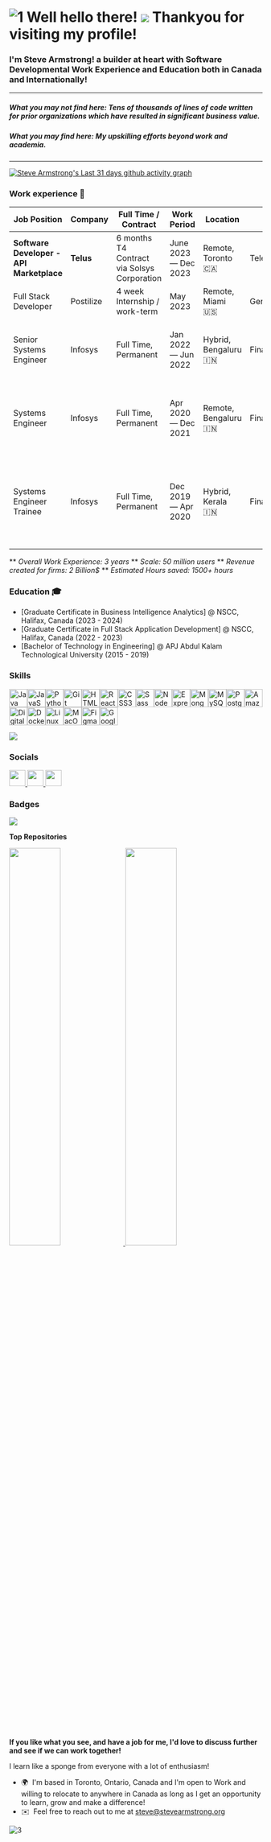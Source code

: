 ![1](https://github.com/stevearmstrong-dev/stevearmstrong-dev/assets/113034949/2ecd9ac7-a64f-4b39-9166-fc5e4f6c2c71)
Well hello there! ![](https://user-images.githubusercontent.com/18350557/176309783-0785949b-9127-417c-8b55-ab5a4333674e.gif) Thankyou for visiting my profile!
=======================================================================================================================================

### I'm Steve Armstrong! a builder at heart with Software Developmental Work Experience and Education both in Canada and Internationally!
-------------------------------------------------------------------------------------
##### What you may not find here: Tens of thousands of lines of code written for prior organizations which have resulted in significant business value.
##### What you may find here: My upskilling efforts beyond work and academia.
-------------------------------------------------------------------------------------
[![Steve Armstrong's Last 31 days github activity graph](https://github-readme-activity-graph.vercel.app/graph?username=stevearmstrong-dev&custom_title=Steve's%20Last%2031%20days%20Contribution%20Graph&theme=github)](https://github.com/stevearmstrong-dev/github-readme-activity-graph)

### Work experience 👔
| Job Position           | Company         | Full Time / Contract                         | Work Period       | Location               | Domain             | Work Status       |
| ---------------------- | --------------- | -------------------------------------------- | ----------------- | ---------------------- | ------------------ | ----------------- |
| **Software Developer - API Marketplace** | **Telus** | 6 months T4 Contract via Solsys Corporation | June 2023 — Dec 2023 | Remote, Toronto 🇨🇦 | Telecommunications | Contract Complete ✅ |
| Full Stack Developer | Postilize | 4 week Internship / work-term | May 2023 | Remote, Miami 🇺🇸 | Generative AI | Internship Complete ✅ |
| Senior Systems Engineer | Infosys | Full Time, Permanent | Jan 2022 — Jun 2022 | Hybrid, Bengaluru 🇮🇳 | Financial Services | Resigned to immigrate to Canada for higher studies ✅ |
| Systems Engineer | Infosys | Full Time, Permanent | Apr 2020 — Dec 2021 | Remote, Bengaluru 🇮🇳 | Financial Services | Promoted to higher level - Senior Systems Engineer ✅ |
| Systems Engineer Trainee | Infosys | Full Time, Permanent | Dec 2019 — Apr 2020 | Hybrid, Kerala 🇮🇳 | Financial Services | Graduated from Training as a High Performer ✅ and Completed Probation ✅ |


** *Overall Work Experience: 3 years*
** *Scale: 50 million users*
** *Revenue created for firms: 2 Billion$*
** *Estimated Hours saved: 1500+ hours*



### Education 🎓
- [Graduate Certificate in Business Intelligence Analytics] @ NSCC, Halifax, Canada (2023 - 2024)
- [Graduate Certificate in Full Stack Application Development] @ NSCC, Halifax, Canada (2022 - 2023)
- [Bachelor of Technology in Engineering] @ APJ Abdul Kalam Technological University (2015 - 2019)

### Skills


<p align="left">
<a href="https://www.oracle.com/java/" target="_blank" rel="noreferrer"><img src="https://raw.githubusercontent.com/danielcranney/readme-generator/main/public/icons/skills/java-colored.svg" width="36" height="36" alt="Java" /></a><a href="https://developer.mozilla.org/en-US/docs/Web/JavaScript" target="_blank" rel="noreferrer"><img src="https://raw.githubusercontent.com/danielcranney/readme-generator/main/public/icons/skills/javascript-colored.svg" width="36" height="36" alt="JavaScript" /></a><a href="https://www.python.org/" target="_blank" rel="noreferrer"><img src="https://raw.githubusercontent.com/danielcranney/readme-generator/main/public/icons/skills/python-colored.svg" width="36" height="36" alt="Python" /></a><a href="https://git-scm.com/" target="_blank" rel="noreferrer"><img src="https://raw.githubusercontent.com/danielcranney/readme-generator/main/public/icons/skills/git-colored.svg" width="36" height="36" alt="Git" /></a><a href="https://developer.mozilla.org/en-US/docs/Glossary/HTML5" target="_blank" rel="noreferrer"><img src="https://raw.githubusercontent.com/danielcranney/readme-generator/main/public/icons/skills/html5-colored.svg" width="36" height="36" alt="HTML5" /></a><a href="https://reactjs.org/" target="_blank" rel="noreferrer"><img src="https://raw.githubusercontent.com/danielcranney/readme-generator/main/public/icons/skills/react-colored.svg" width="36" height="36" alt="React" /></a><a href="https://www.w3.org/TR/CSS/#css" target="_blank" rel="noreferrer"><img src="https://raw.githubusercontent.com/danielcranney/readme-generator/main/public/icons/skills/css3-colored.svg" width="36" height="36" alt="CSS3" /></a><a href="https://sass-lang.com/" target="_blank" rel="noreferrer"><img src="https://raw.githubusercontent.com/danielcranney/readme-generator/main/public/icons/skills/sass-colored.svg" width="36" height="36" alt="Sass" /></a><a href="https://nodejs.org/en/" target="_blank" rel="noreferrer"><img src="https://raw.githubusercontent.com/danielcranney/readme-generator/main/public/icons/skills/nodejs-colored.svg" width="36" height="36" alt="NodeJS" /></a><a href="https://expressjs.com/" target="_blank" rel="noreferrer"><img src="https://raw.githubusercontent.com/danielcranney/readme-generator/main/public/icons/skills/express-colored.svg" width="36" height="36" alt="Express" /></a><a href="https://www.mongodb.com/" target="_blank" rel="noreferrer"><img src="https://raw.githubusercontent.com/danielcranney/readme-generator/main/public/icons/skills/mongodb-colored.svg" width="36" height="36" alt="MongoDB" /></a><a href="https://www.mysql.com/" target="_blank" rel="noreferrer"><img src="https://raw.githubusercontent.com/danielcranney/readme-generator/main/public/icons/skills/mysql-colored.svg" width="36" height="36" alt="MySQL" /></a><a href="https://www.postgresql.org/" target="_blank" rel="noreferrer"><img src="https://raw.githubusercontent.com/danielcranney/readme-generator/main/public/icons/skills/postgresql-colored.svg" width="36" height="36" alt="PostgreSQL" /></a><a href="https://aws.amazon.com" target="_blank" rel="noreferrer"><img src="https://raw.githubusercontent.com/danielcranney/readme-generator/main/public/icons/skills/aws-colored.svg" width="36" height="36" alt="Amazon Web Services" /></a><a href="https://www.digitalocean.com" target="_blank" rel="noreferrer"><img src="https://raw.githubusercontent.com/danielcranney/readme-generator/main/public/icons/skills/digitalocean-colored.svg" width="36" height="36" alt="Digital Ocean" /></a><a href="https://www.docker.com/" target="_blank" rel="noreferrer"><img src="https://raw.githubusercontent.com/danielcranney/readme-generator/main/public/icons/skills/docker-colored.svg" width="36" height="36" alt="Docker" /></a><a href="https://www.linux.org" target="_blank" rel="noreferrer"><img src="https://raw.githubusercontent.com/danielcranney/readme-generator/main/public/icons/skills/linux-colored.svg" width="36" height="36" alt="Linux" /></a><a href="https://apple.com" target="_blank" rel="noreferrer"><img src="https://raw.githubusercontent.com/danielcranney/readme-generator/main/public/icons/skills/macos-colored.svg" width="36" height="36" alt="MacOS" /></a><a href="https://www.figma.com/" target="_blank" rel="noreferrer"><img src="https://raw.githubusercontent.com/danielcranney/readme-generator/main/public/icons/skills/figma-colored.svg" width="36" height="36" alt="Figma" /></a><a href="https://cloud.google.com/" target="_blank" rel="noreferrer"><img src="https://raw.githubusercontent.com/danielcranney/readme-generator/main/public/icons/skills/googlecloud-colored.svg" width="36" height="36" alt="Google Cloud" /></a>
</p>
<!-- <img width="338" alt="Screenshot 2024-05-06 at 2 02 39 AM" src="https://github.com/stevearmstrong-dev/stevearmstrong-dev/assets/113034949/889c8da7-dc39-4cd8-9f58-3810c4e93c52"> -->
<!-- <img width="332" alt="Screenshot 2024-05-06 at 2 06 08 AM" src="https://github.com/stevearmstrong-dev/stevearmstrong-dev/assets/113034949/f168b6a3-d31f-47b0-88ef-afa1b4815057"> -->


![](http://github-profile-summary-cards.vercel.app/api/cards/productive-time?username=stevearmstrong-dev&theme=github_dark&utcOffset=8)

### Socials

<p align="left"> <a href="https://www.github.com/stevearmstrong-dev" target="_blank" rel="noreferrer"> <picture> <source media="(prefers-color-scheme: dark)" srcset="https://raw.githubusercontent.com/danielcranney/readme-generator/main/public/icons/socials/github-dark.svg" /> <source media="(prefers-color-scheme: light)" srcset="https://raw.githubusercontent.com/danielcranney/readme-generator/main/public/icons/socials/github.svg" /> <img src="https://raw.githubusercontent.com/danielcranney/readme-generator/main/public/icons/socials/github.svg" width="32" height="32" /> </picture> </a> <a href="https://www.linkedin.com/in/stevearmstrong-dev" target="_blank" rel="noreferrer"> <picture> <source media="(prefers-color-scheme: dark)" srcset="https://raw.githubusercontent.com/danielcranney/readme-generator/main/public/icons/socials/linkedin-dark.svg" /> <source media="(prefers-color-scheme: light)" srcset="https://raw.githubusercontent.com/danielcranney/readme-generator/main/public/icons/socials/linkedin.svg" /> <img src="https://raw.githubusercontent.com/danielcranney/readme-generator/main/public/icons/socials/linkedin.svg" width="32" height="32" /> </picture> </a> <a href="https://www.x.com/stevetechwizard" target="_blank" rel="noreferrer"> <picture> <source media="(prefers-color-scheme: dark)" srcset="https://raw.githubusercontent.com/danielcranney/readme-generator/main/public/icons/socials/twitter-dark.svg" /> <source media="(prefers-color-scheme: light)" srcset="https://raw.githubusercontent.com/danielcranney/readme-generator/main/public/icons/socials/twitter.svg" /> <img src="https://raw.githubusercontent.com/danielcranney/readme-generator/main/public/icons/socials/twitter.svg" width="32" height="32" /> </picture> </a></p>

### Badges

<a href="http://www.github.com/stevearmstrong-dev"><img src="https://github-readme-streak-stats.herokuapp.com/?user=stevearmstrong-dev&stroke=ffffff&background=1c1917&ring=0891b2&fire=0891b2&currStreakNum=ffffff&currStreakLabel=0891b2&sideNums=ffffff&sideLabels=ffffff&dates=ffffff&hide_border=true" /></a>

<b>Top Repositories</b>

<p align="left">
  <a href="https://github.com/stevearmstrong-dev/emotion-recognition-from-audio">
    <img src="https://github-readme-stats.vercel.app/api/pin/?username=stevearmstrong-dev&repo=emotion-recognition-from-audio&title_color=0891b2&text_color=ffffff&icon_color=0891b2&bg_color=1c1917&hide_border=true&locale=en" width="45%" />
  </a>
  <a href="https://github.com/stevearmstrong-dev/cardiovascular-disease-risk-prediction">
    <img src="https://github-readme-stats.vercel.app/api/pin/?username=stevearmstrong-dev&repo=cardiovascular-disease-risk-prediction&title_color=0891b2&text_color=ffffff&icon_color=0891b2&bg_color=1c1917&hide_border=true&locale=en" width="45%" />
  </a>
</p>



**If you like what you see, and have a job for me, I'd love to discuss further and see if we can work together!**

I learn like a sponge from everyone with a lot of enthusiasm!

* 🌍  I'm based in Toronto, Ontario, Canada and I'm open to Work and willing to relocate to anywhere in Canada as long as I get an opportunity to learn, grow and make a difference!
* ✉️  Feel free to reach out to me at [steve@stevearmstrong.org](mailto:steve@stevearmstrong.org)


![3](https://github.com/stevearmstrong-dev/stevearmstrong-dev/assets/113034949/e08a5692-e2b1-4fe7-9bb9-b8e4dc9e72a8)



